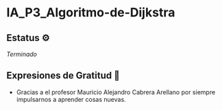 # IA_P3_Algoritmo-de-Dijkstra

## Estatus ⚙️
_Terminado_

## Expresiones de Gratitud 🎁
* Gracias a el profesor Mauricio Alejandro Cabrera Arellano por siempre impulsarnos a aprender cosas nuevas.
